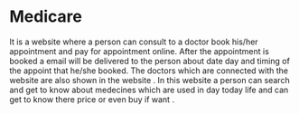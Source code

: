 # Medicare

It is a website where a person can consult to a doctor  book his/her appointment and pay for appointment online.
After the appointment is booked a email will be delivered to the person about date day and timing of the appoint that he/she booked.
The doctors which are connected with the website are also shown in the website .
In this website a person can search and get to know about medecines which are used in day today life and can get to know there price or even buy if want .
